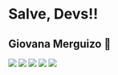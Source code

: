 # Salve, Devs!! 

## Giovana Merguizo :space_invader:

<div>
<a href="mailto:giovana.pontes5654@hotmail.com" target="_blank"><img loading="lazy" src="https://img.shields.io/badge/Microsoft_Outlook-0078D4?style=for-the-badge&logo=microsoft-outlook&logoColor=white" target="_blank"></a>
<a href="https://www.youtube.com/channel/UCL9Ee0I1bYamIigLDoSq26w" target="_blank"><img loading="lazy" src="https://img.shields.io/badge/YouTube-FF0000?style=for-the-badge&logo=youtube&logoColor=white" target="_blank"></a>
<a href="https://instagram.com/gi.merguizo" target="_blank"><img loading="lazy" src="https://img.shields.io/badge/-Instagram-%23E4405F?style=for-the-badge&logo=instagram&logoColor=white" target="_blank"></a>
<a href = "mailto:giovana.pontes56@gmail.com"><img loading="lazy" src="https://img.shields.io/badge/Gmail-D14836?style=for-the-badge&logo=gmail&logoColor=white" target="_blank"></a>
<a href="https://www.linkedin.com/in/giovana-merguizo" target="_blank"><img loading="lazy" src="https://img.shields.io/badge/-LinkedIn-%230077B5?style=for-the-badge&logo=linkedin&logoColor=white" target="_blank"></a>   
</div>


<!-- ![Snake animation](https://github.com/GiMerguizo/GiMerguizo/blob/output/github-contribution-grid-snake.svg) -->
